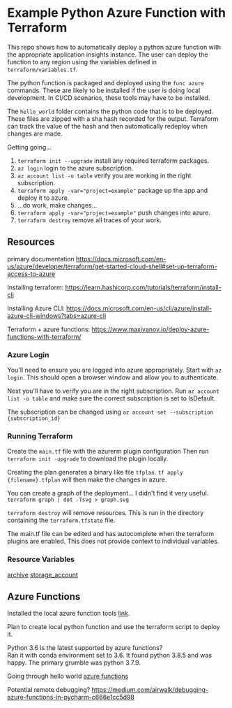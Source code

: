 # Example Python Azure Function with Terraform

This repo shows how to automatically deploy a python azure function with the appropriate application insights instance.
The user can deploy the function to any region using the variables defined in `terraform/variables.tf`.

The python function is packaged and deployed using the `func azure` commands.
These are likely to be installed if the user is doing local development.
In CI/CD scenarios, these tools may have to be installed.

The `hello_world` folder contains the python code that is to be deployed.
These files are zipped with a sha hash recorded for the output.
Terraform can track the value of the hash and then automatically redeploy when changes are made.

Getting going...

1. `terraform init --upgrade` install any required terraform packages.
1. `az login` login to the azure subscription.
1. `az account list -o table` verify you are working in the right subscription.
1. `terraform apply -var="project=example"` package up the app and deploy it to azure.
1. ...do work, make changes...
1. `terraform apply -var="project=example"` push changes into azure.
1. `terraform destroy` remove all traces of your work.

## Resources

primary documentation
https://docs.microsoft.com/en-us/azure/developer/terraform/get-started-cloud-shell#set-up-terraform-access-to-azure

Installing terraform:
https://learn.hashicorp.com/tutorials/terraform/install-cli

Installing Azure CLI:
https://docs.microsoft.com/en-us/cli/azure/install-azure-cli-windows?tabs=azure-cli

Terraform + azure functions:
https://www.maxivanov.io/deploy-azure-functions-with-terraform/

### Azure Login

You'll need to ensure you are logged into azure appropriately.
Start with `az login`.
This should open a browser window and allow you to authenticate.

Next you'll have to verify you are in the right subscription.
Run `az account list -o table` and make sure the correct subscription is set to IsDefault.

The subscription can be changed using `az account set --subscription {subscription_id}`

### Running Terraform

Create the `main.tf` file with the azurerm plugin configuration
Then run `terraform init -upgrade` to download the plugin locally.

Creating the plan generates a binary like file `tfplan`.
`tf apply {filename}.tfplan` will then make the changes in azure.

You can create a graph of the deployment... I didn't find it very useful.
`terraform graph | dot -Tsvg > graph.svg`

`terraform destroy` will remove resources.
This is run in the directory containing the `terraform.tfstate` file.

The main.tf file can be edited and has autocomplete when the terraform plugins are enabled.
This does not provide context to individual variables.

### Resource Variables
[archive](https://registry.terraform.io/providers/hashicorp/archive/latest)
[storage_account](https://registry.terraform.io/providers/hashicorp/azurerm/latest/docs/resources/storage_account)


## Azure Functions

Installed the local azure function tools [link](https://docs.microsoft.com/en-us/azure/azure-functions/functions-run-local).

Plan to create local python function and use the terraform script to deploy it.

Python 3.6 is the latest supported by azure functions?  
Ran it with conda environment set to 3.6.
It found python 3.8.5 and was happy.
The primary grumble was python 3.7.9.

Going through hello world [azure functions](https://docs.microsoft.com/en-us/azure/azure-functions/create-first-function-cli-python)

Potential remote debugging? https://medium.com/airwalk/debugging-azure-functions-in-pycharm-c666e1cc5d98